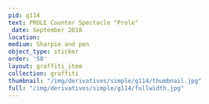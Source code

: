 ```yaml
---
pid: g114
text: PROLE Counter Spectacle "Prole"
_date: September 2018
location: 
medium: Sharpie and pen
object_type: sticker
order: '50'
layout: graffiti_item
collection: graffiti
thumbnail: "/img/derivatives/simple/g114/thumbnail.jpg"
full: "/img/derivatives/simple/g114/fullwidth.jpg"
---
```

